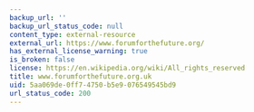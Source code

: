 ```yaml
---
backup_url: ''
backup_url_status_code: null
content_type: external-resource
external_url: https://www.forumforthefuture.org/
has_external_license_warning: true
is_broken: false
license: https://en.wikipedia.org/wiki/All_rights_reserved
title: www.forumforthefuture.org.uk
uid: 5aa069de-0ff7-4750-b5e9-076549545bd9
url_status_code: 200
---
```

